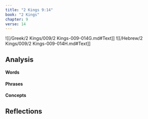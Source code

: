 ```yaml
---
title: "2 Kings 9:14"
book: "2 Kings"
chapter: 9
verse: 14
---
```

![[/Greek/2 Kings/009/2 Kings-009-014G.md#Text]]
![[/Hebrew/2 Kings/009/2 Kings-009-014H.md#Text]]

## Analysis

#### Words

#### Phrases

#### Concepts

## Reflections
